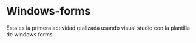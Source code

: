 # Windows-forms
Esta es la primera actividad realizada usando visual studio con la plantilla de windows forms
